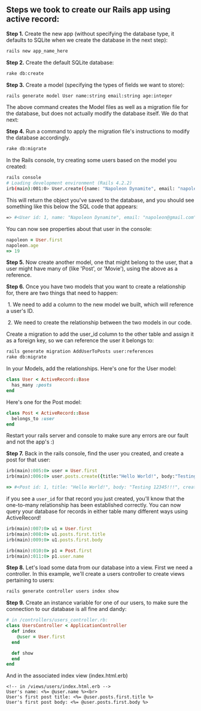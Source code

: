 ## Steps we took to create our Rails app using active record:

**Step 1.** Create the new app (without specifying the database type, it defaults to SQLite when we create the database in the next step):

``` bash
rails new app_name_here
```

**Step 2.** Create the default SQLite database:

``` bash
rake db:create
```

**Step 3.** Create a model (specifying the types of fields we want to store):

``` bash
rails generate model User name:string email:string age:integer
```

The above command creates the Model files as well as a migration file for the database, but does not actually modify the database itself. We do that next:

**Step 4.** Run a command to apply the migration file's instructions to modify the database accordingly. 

``` bash
rake db:migrate
```

In the Rails console, try creating some users based on the model you created:

``` bash
rails console
# Loading development environment (Rails 4.2.2)
irb(main):001:0> User.create({name: "Napoleon Dynamite", email: "napoleon@gmail.com", age: 19})
```

This will return the object you've saved to the database, and you should see something like this below the SQL code that appears:

``` bash
=> #<User id: 1, name: "Napoleon Dynamite", email: "napoleon@gmail.com", age: 19, created_at: "2015-10-27 01:30:59", updated_at: "2015-10-27 01:30:59">
```

You can now see properties about that user in the console:

``` ruby
napoleon = User.first
napoleon.age
=> 19
```

**Step 5.** Now create another model, one that might belong to the user, that a user might have many of (like 'Post', or 'Movie'), using the above as a reference.

**Step 6.** Once you have two models that you want to create a relationship for, there are two things that need to happen:

​	1. We need to add a column to the new model we built, which will reference a user's ID.

​	2. We need to create the relationship between the two models in our code.

Create a migration to add the user_id column to the other table and assign it as a foreign key, so we can reference the user it belongs to:

``` bash
rails generate migration AddUserToPosts user:references
rake db:migrate
```

In your Models, add the relationships. Here's one for the User model:

``` ruby
class User < ActiveRecord::Base
  has_many :posts
end
```

Here's one for the Post model:

``` ruby
class Post < ActiveRecord::Base
  belongs_to :user
end
```

Restart your rails server and console to make sure any errors are our fault and not the app's :)

**Step 7.** Back in the rails console, find the user you created, and create a post for that user:

``` ruby
irb(main):005:0> user = User.first
irb(main):006:0> user.posts.create({title:"Hello World!", body:"Testing 12345!!!"})

=> #<Post id: 1, title: "Hello World!", body: "Testing 12345!!!", created_at: "2015-10-26 22:07:53", updated_at: "2015-10-26 22:07:53", user_id: 1>
```

if you see a `user_id` for that record you just created, you'll know that the one-to-many relationship has been established correctly. You can now query your database for records in either table many different ways using ActiveRecord!

``` ruby
irb(main):007:0> u1 = User.first
irb(main):008:0> u1.posts.first.title
irb(main):009:0> u1.posts.first.body

irb(main):010:0> p1 = Post.first
irb(main):011:0> p1.user.name
```

**Step 8.** Let's load some data from our database into a view. First we need a controller. In this example, we'll create a users controller to create views pertaining to users:

``` bash
rails generate controller users index show
```

**Step 9.** Create an instance variable for one of our users, to make sure the connection to our database is all fine and dandy:

``` ruby
# in /controllers/users_controller.rb:
class UsersController < ApplicationController
  def index
    @user = User.first
  end

  def show  
  end
end
```

And in the associated index view (index.html.erb)

``` erb
<!-- in /views/users/index.html.erb -->
User's name: <%= @user.name %><br>
User's first post title: <%= @user.posts.first.title %>
User's first post body: <%= @user.posts.first.body %>
```